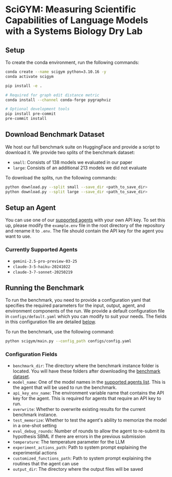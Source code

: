 # SciGYM: Measuring Scientific Capabilities of Language Models with a Systems Biology Dry Lab

## Setup

To create the conda environment, run the following commands:

```bash
conda create --name scigym python=3.10.16 -y
conda activate scigym

pip install -e .

# Required for graph edit distance metric
conda install --channel conda-forge pygraphviz

# Optional development tools
pip install pre-commit
pre-commit install
```

## Download Benchmark Dataset

We host our full benchmark suite on HuggingFace and provide a script to download it. We provide two splits of the benchmark dataset:

- `small`: Consists of 138 models we evaluated in our paper
- `large`: Consists of an additional 213 models we did not evaluate

To download the splits, run the following commands:

```bash
python download.py --split small --save_dir <path_to_save_dir>
python download.py --split large --save_dir <path_to_save_dir>
```

## Setup an Agent

You can use one of our [supported agents](#currently-supported-agents) with your own API key. To set this up, please modify the `example.env` file in the root directory of the repository and rename it to `.env`. The file should contain the API key for the agent you want to use.

### Currently Supported Agents

- `gemini-2.5-pro-preview-03-25`
- `claude-3-5-haiku-20241022`
- `claude-3-7-sonnet-20250219`

## Running the Benchmark

To run the benchmark, you need to provide a configuration yaml that specifies the required parameters for the input, output, agent, and environment components of the run. We provide a default configuration file in `configs/default.yaml` which you can modify to suit your needs. The fields in this configuration file are detailed [below](#configuration-fields).

To run the benchmark, use the following command:

```bash
python scigym/main.py --config_path configs/config.yaml
```

### Configuration Fields

- `benchmark_dir`: The directory where the benchmark instance folder is located. You will have these folders after downloading the [benchmark dataset](#download-benchmark-dataset).
- `model_name`: One of the model names in the [supported agents list](#currently-supported-agents). This is the agent that will be used to run the benchmark.
- `api_key_env_name`: The environment variable name that contains the API key for the agent. This is required for agents that require an API key to run.
- `overwrite`: Whether to overwrite existing results for the current benchmark instance.
- `test_memorize`: Whether to test the agent's ability to memorize the model in a one-shot setting
- `eval_debug_rounds`: Number of rounds to allow the agent to re-submit its hypothesis SBML if there are errors in the previous submission
- `temperature`: The temperature parameter for the LLM
- `experiment_actions_path`: Path to system prompt explaining the experimental actions
- `customized_functions_path`: Path to system prompt explaining the routines that the agent can use
- `output_dir`: The directory where the output files will be saved
